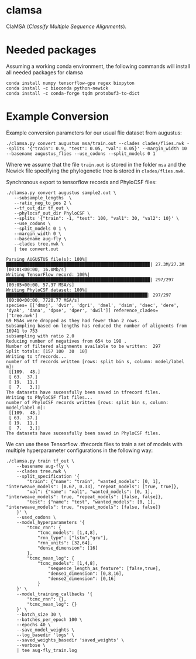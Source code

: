 # clamsa
ClaMSA (_Classify Multiple Sequence Alignments_). 

# Needed packages
Assuming a working conda environment, the following commands will install all needed packages for clamsa
```console
conda install numpy tensorflow-gpu regex biopyton
conda install -c bioconda python-newick
conda install -c conda-forge tqdm protobuf3-to-dict
```

# Example Conversion
Example conversion parameters for our usual flie dataset from augustus:
```console
./clamsa.py convert augustus msa/train.out --clades clades/flies.nwk --splits '{"train": 0.9, "test": 0.05, "val": 0.05}' --margin_width 10 --basename augustus_flies --use_codons --split_models 0 1
```
Where we assume that the file `train.out` is stored in the folder `msa` and the Newick file specifying the phylogenetic tree is stored in `clades/flies.nwk`.

Synchronous export to tensorflow records and PhyloCSF files:

```
./clamsa.py convert augustus sample2.out \
   --subsample_lengths  \
   --ratio_neg_to_pos 2 \
   --tf_out_dir tf_out \
   --phylocsf_out_dir PhyloCSF \
   --splits '{"train": -1, "test": 100, "val1": 30, "val2": 10}' \
   --use_codons \
   --split_models 0 1 \
   --margin_width 0 \
   --basename aug-fly \
   --clades tree.nwk \
   | tee convert.out

Parsing AUGUSTUS file(s): 100%|██████████████████████████████████████████████████████▉| 27.3M/27.3M [00:01<00:00, 16.0Mb/s]
Writing TensorFlow record: 100%|███████████████████████████████████████████████████████| 297/297 [00:05<00:00, 57.37 MSA/s]
Writing PhyloCSF dataset: 100%|██████████████████████████████████████████████████████| 297/297 [00:00<00:00, 7720.77 MSA/s]
species= [['dmoj', 'dvir', 'dgri', 'dmel', 'dsim', 'dsec', 'dere', 'dyak', 'dana', 'dpse', 'dper', 'dwil']] reference_clades= ['tree.nwk']
69 MSAs were dropped as they had fewer than 2 rows.
Subsampling based on lengths has reduced the number of alignents from 16941 to 753
subsampling with ratio 2.0
Reducing number of negatives from 654 to 198 .
Number of filtered alignments available to be written:  297
Split totals: [157 100  30  10]
Writing to tfrecords...
number of tf records written [rows: split bin s, column: model/label m]:
 [[109.  48.]
 [ 63.  37.]
 [ 19.  11.]
 [  7.   3.]]
The datasets have sucessfully been saved in tfrecord files.
Writing to PhyloCSF flat files...
number of PhyloCSF records written [rows: split bin s, column: model/label m]:
 [[109.  48.]
 [ 63.  37.]
 [ 19.  11.]
 [  7.   3.]]
The datasets have sucessfully been saved in PhyloCSF files.

```

We can use these Tensorflow .tfrecords files to train a set of models with multiple hyperparameter configurations in the following way:
```
./clamsa.py train tf_out \
	--basename aug-fly \
	--clades tree.nwk \
	--split_specification '{
		"train": {"name": "train", "wanted_models": [0, 1], "interweave_models": [0.67, 0.33], "repeat_models": [true, true]},
		"val": {"name": "val1", "wanted_models": [0, 1], "interweave_models": true, "repeat_models": [false, false]},
		"test": {"name": "test", "wanted_models": [0, 1], "interweave_models": true, "repeat_models": [false, false]}
	}' \
	--used_codons \
	--model_hyperparameters '{
		"tcmc_rnn": {
			"tcmc_models": [1,4,8],
			"rnn_type": ["lstm","gru"],
			"rnn_units": [32,64],
			"dense_dimension": [16]
		}, 
		"tcmc_mean_log": {
			"tcmc_models": [1,4,8],
				"sequence_length_as_feature": [false,true],
				"dense1_dimension": [0,8,16],
				"dense2_dimension": [0,16]
			}
	}' \
	--model_training_callbacks '{
		"tcmc_rnn": {},
		"tcmc_mean_log": {}
	}' \
	--batch_size 30 \
	--batches_per_epoch 100 \
	--epochs 40 \
	--save_model_weights \
	--log_basedir 'logs' \
	--saved_weights_basedir 'saved_weights' \
	--verbose \
	| tee aug-fly_train.log

```
